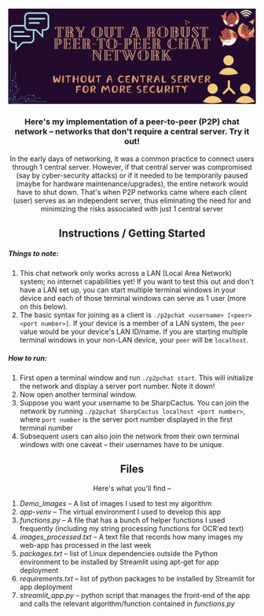 <p  align="center">
<img  src="https://github.com/Evaan2001/Images_For_ReadMe/blob/main/P2PChat.png"
width = "900"/>

</p>
<h3 align="center">
Here's my implementation of a peer-to-peer (P2P) chat network – networks that don't require a central server. Try it out!
</h3>

<div align="center">

In the early days of networking, it was a common practice to connect users through 1 central server. However, if that central server was compromised (say by cyber-security attacks) or if it needed to be temporarily paused (maybe for hardware maintenance/upgrades), the entire network would have to shut down. That's when P2P networks came where each client (user) serves as an independent server, thus eliminating the need for and minimizing the risks associated with just 1 central server
</div>

<h2 align="center"> 
Instructions / Getting Started
</h2>


##### Things to note:

1. This chat network only works across a LAN (Local Area Network) system; no internet capabilities yet! If you want to test this out and don't have a LAN set up, you can start multiple terminal windows in your device and each of those terminal windows can serve as 1 user (more on this below).
2. The basic syntax for joining as a client is `./p2pchat <username> [<peer> <port number>]`. If your device is a member of a LAN system, the `peer` value would be your device's LAN ID/name. If you are starting multiple terminal windows in your non-LAN device, your `peer` will be `localhost`.

##### How to run:

1. First open a terminal window and run `./p2pchat start`. This will initialize the network and display a server port number. Note it down!
2. Now open another terminal window.
3. Suppose you want your username to be SharpCactus. You can join the network by running `./p2pchat SharpCactus localhost <port number>`, where `port number` is the server port number displayed in the first terminal number
4. Subsequent users can also join the network from their own terminal windows with one caveat – their usernames have to be unique.


<h2 align="center"> 
Files
</h2>

<p  align="center">
Here's what you'll find –
</p>

1. *Demo_Images* – A list of images I used to test my algorithm 
2. *app-venv* – The virtual environment I used to develop this app
3. *functions.py* – A file that has a bunch of helper functions I used frequently (including my string processing functions for OCR'ed text)
4. *images_processed.txt* – A text file that records how many images my web-app has processed in the last week
5. *packages.txt* – list of Linux dependencies outside the Python environment to be installed by Streamlit using apt-get for app deployment
6. *requirements.txt* – list of python packages to be installed by Streamlit for app deployment
7. *streamlit_app.py* – python script that manages the front-end of the app and calls the relevant algorithm/function contained in *functions.py*
